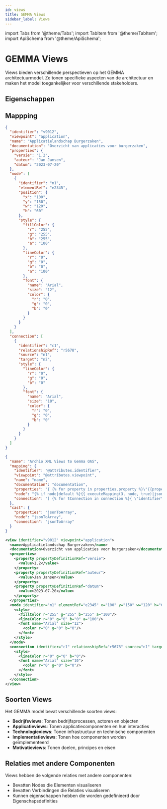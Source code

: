 ```yaml
---
id: views
title: GEMMA Views
sidebar_label: Views
---
```


import Tabs from '@theme/Tabs';
import TabItem from '@theme/TabItem';
import ApiSchema from '@theme/ApiSchema';

# GEMMA Views

Views bieden verschillende perspectieven op het GEMMA architectuurmodel. Ze tonen specifieke aspecten van de architectuur en maken het model toegankelijker voor verschillende stakeholders.

## Eigenschappen


## Mappping

<Tabs>
  <TabItem value="json" label="JSON Voorbeeld" default>

```json
{
  "identifier": "v9012",
  "viewpoint": "application",
  "name": "Applicatielandschap Burgerzaken",
  "documentation": "Overzicht van applicaties voor burgerzaken",
  "properties": {
    "versie": "1.2",
    "auteur": "Jan Jansen",
    "datum": "2023-07-20"
  },
  "node": [
    {
      "identifier": "n1",
      "elementRef": "e2345",
      "position": {
        "x": "100",
        "y": "150",
        "w": "120",
        "h": "60"
      },
      "style": {
        "fillColor": {
          "r": "255",
          "g": "255",
          "b": "255",
          "a": "100"
        },
        "lineColor": {
          "r": "0",
          "g": "0",
          "b": "0",
          "a": "100"
        },
        "font": {
          "name": "Arial",
          "size": "12",
          "color": {
            "r": "0",
            "g": "0",
            "b": "0"
          }
        }
      }
    }
  ],
  "connection": [
    {
      "identifier": "c1",
      "relationshipRef": "r5678",
      "source": "n1",
      "target": "n2",
      "style": {
        "lineColor": {
          "r": "0",
          "g": "0",
          "b": "0"
        },
        "font": {
          "name": "Arial",
          "size": "10",
          "color": {
            "r": "0",
            "g": "0",
            "b": "0"
          }
        }
      }
    }
  ]
}
```

  </TabItem>
  <TabItem value="mapping" label="Mapping Configuratie">

```json
{
  "name": "Archio XML Views to Gemma OAS",
  "mapping": {
    "identifier": "@attributes.identifier",
    "viewpoint": "@attributes.viewpoint",
    "name": "name",
    "documentation": "documentation",
    "properties": "{ {% for property in properties.property %}\"{{property['@attributes']['propertyDefinitionRef']}}\":\"{{property['value']}}\"{% if not loop.last %},{% endif %}{% endfor %} }",
    "node": "{% if node|default %}{{ executeMapping(3, node, true)|json_encode }}{%else%}[]{%endif%}",
    "connection": "[ {% for tConnection in connection %}{ \"identifier\":\"{{ tConnection['@attributes']['identifier'] }}\", \"relationshipRef\":\"{{ tConnection['@attributes']['relationshipRef'] }}\", \"source\":\"{{ tConnection['@attributes']['source'] }}\", \"target\":\"{{ tConnection['@attributes']['target'] }}\", \"style\":{ \"lineColor\":{ \"r\":\"{{ tConnection['style']['lineColor']['@attributes']['r'] }}\", \"g\":\"{{ tConnection['style']['lineColor']['@attributes']['g'] }}\", \"b\":\"{{ tConnection['style']['lineColor']['@attributes']['b'] }}\" }, \"font\":{ \"name\":\"{{ tConnection['style']['font']['@attributes']['name'] }}\", \"size\":\"{{ tConnection['style']['font']['@attributes']['size'] }}\", \"color\":{ \"r\":\"{{ tConnection['style']['font']['color']['@attributes']['r'] }}\", \"g\":\"{{ tConnection['style']['font']['color']['@attributes']['g'] }}\", \"b\":\"{{ tConnection['style']['font']['color']['@attributes']['b'] }}\" } } } }{% if not loop.last %},{% endif %}{% endfor %} ]"
  },
  "cast": {
    "properties": "jsonToArray",
    "node": "jsonToArray",
    "connection": "jsonToArray"
  }
}
```

  </TabItem>
  <TabItem value="xml" label="XML Input Voorbeeld">

```xml
<view identifier="v9012" viewpoint="application">
  <name>Applicatielandschap Burgerzaken</name>
  <documentation>Overzicht van applicaties voor burgerzaken</documentation>
  <properties>
    <property propertyDefinitionRef="versie">
      <value>1.2</value>
    </property>
    <property propertyDefinitionRef="auteur">
      <value>Jan Jansen</value>
    </property>
    <property propertyDefinitionRef="datum">
      <value>2023-07-20</value>
    </property>
  </properties>
  <node identifier="n1" elementRef="e2345" x="100" y="150" w="120" h="60">
    <style>
      <fillColor r="255" g="255" b="255" a="100"/>
      <lineColor r="0" g="0" b="0" a="100"/>
      <font name="Arial" size="12">
        <color r="0" g="0" b="0"/>
      </font>
    </style>
  </node>
  <connection identifier="c1" relationshipRef="r5678" source="n1" target="n2">
    <style>
      <lineColor r="0" g="0" b="0"/>
      <font name="Arial" size="10">
        <color r="0" g="0" b="0"/>
      </font>
    </style>
  </connection>
</view>
```

  </TabItem>
</Tabs>

## Soorten Views

Het GEMMA model bevat verschillende soorten views:

- **Bedrijfsviews**: Tonen bedrijfsprocessen, actoren en objecten
- **Applicatieviews**: Tonen applicatiecomponenten en hun interacties
- **Technologieviews**: Tonen infrastructuur en technische componenten
- **Implementatieviews**: Tonen hoe componenten worden geïmplementeerd
- **Motivatieviews**: Tonen doelen, principes en eisen

## Relaties met andere Componenten

Views hebben de volgende relaties met andere componenten:

- Bevatten Nodes die Elementen visualiseren
- Bevatten Verbindingen die Relaties visualiseren
- Kunnen eigenschappen hebben die worden gedefinieerd door Eigenschapsdefinities 